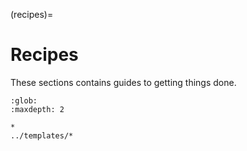 (recipes)=
# Recipes

These sections contains guides to getting things done.

```{toctree}
:glob:
:maxdepth: 2

*
../templates/*
```
